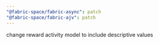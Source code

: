 ```yaml
---
"@fabric-space/fabric-async": patch
"@fabric-space/fabric-ajv": patch
---
```


change reward activity model to include descriptive values
